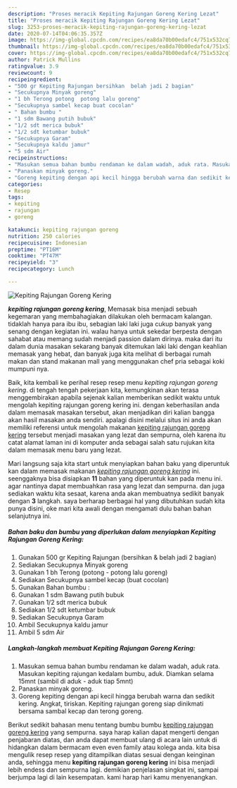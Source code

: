 ```yaml
---
description: "Proses meracik Kepiting Rajungan Goreng Kering Lezat"
title: "Proses meracik Kepiting Rajungan Goreng Kering Lezat"
slug: 3253-proses-meracik-kepiting-rajungan-goreng-kering-lezat
date: 2020-07-14T04:06:35.357Z
image: https://img-global.cpcdn.com/recipes/ea8da70b00edafc4/751x532cq70/kepiting-rajungan-goreng-kering-foto-resep-utama.jpg
thumbnail: https://img-global.cpcdn.com/recipes/ea8da70b00edafc4/751x532cq70/kepiting-rajungan-goreng-kering-foto-resep-utama.jpg
cover: https://img-global.cpcdn.com/recipes/ea8da70b00edafc4/751x532cq70/kepiting-rajungan-goreng-kering-foto-resep-utama.jpg
author: Patrick Mullins
ratingvalue: 3.9
reviewcount: 9
recipeingredient:
- "500 gr Kepiting Rajungan bersihkan  belah jadi 2 bagian"
- "Secukupnya Minyak goreng"
- "1 bh Terong potong  potong lalu goreng"
- "Secukupnya sambel kecap buat cocolan"
- " Bahan bumbu "
- "1 sdm Bawang putih bubuk"
- "1/2 sdt merica bubuk"
- "1/2 sdt ketumbar bubuk"
- "Secukupnya Garam"
- "Secukupnya kaldu jamur"
- "5 sdm Air"
recipeinstructions:
- "Masukan semua bahan bumbu rendaman ke dalam wadah, aduk rata. Masukan kepiting rajungan kedalam bumbu, aduk. Diamkan selama 15mnt (sambil di aduk - aduk tiap 5mnt)"
- "Panaskan minyak goreng."
- "Goreng kepiting dengan api kecil hingga berubah warna dan sedikit kering. Angkat, tiriskan. Kepiting rajungan goreng siap dinikmati bersama sambal kecap dan terong goreng."
categories:
- Resep
tags:
- kepiting
- rajungan
- goreng

katakunci: kepiting rajungan goreng 
nutrition: 250 calories
recipecuisine: Indonesian
preptime: "PT16M"
cooktime: "PT47M"
recipeyield: "3"
recipecategory: Lunch

---
```



![Kepiting Rajungan Goreng Kering](https://img-global.cpcdn.com/recipes/ea8da70b00edafc4/751x532cq70/kepiting-rajungan-goreng-kering-foto-resep-utama.jpg)

<b><i>kepiting rajungan goreng kering</i></b>, Memasak bisa menjadi sebuah kegemaran yang membahagiakan dilakukan oleh bermacam kalangan. tidaklah hanya para ibu ibu, sebagian laki laki juga cukup banyak yang senang dengan kegiatan ini. walau hanya untuk sekedar berpesta dengan sahabat atau memang sudah menjadi passion dalam dirinya. maka dari itu dalam dunia masakan sekarang banyak ditemukan laki laki dengan keahlian memasak yang hebat, dan banyak juga kita melihat di berbagai rumah makan dan stand makanan mall yang menggunakan chef pria sebagai koki mumpuni nya.

Baik, kita kembali ke perihal resep resep menu <i>kepiting rajungan goreng kering</i>. di tengah tengah pekerjaan kita, kemungkinan akan terasa menggembirakan apabila sejenak kalian memberikan sedikit waktu untuk mengolah kepiting rajungan goreng kering ini. dengan keberhasilan anda dalam memasak masakan tersebut, akan menjadikan diri kalian bangga akan hasil masakan anda sendiri. apalagi disini melalui situs ini anda akan memiliki referensi untuk mengolah makanan <u>kepiting rajungan goreng kering</u> tersebut menjadi masakan yang lezat dan sempurna, oleh karena itu catat alamat laman ini di komputer anda sebagai salah satu rujukan kita dalam memasak menu baru yang lezat.




Mari langsung saja kita start untuk menyiapkan bahan baku yang diperuntuk kan dalam memasak makanan <u><i>kepiting rajungan goreng kering</i></u> ini. seenggaknya bisa disiapkan <b>11</b> bahan yang diperuntuk kan pada menu ini. agar nantinya dapat membuahkan rasa yang lezat dan sempurna. dan juga sediakan waktu kita sesaat, karena anda akan membuatnya sedikit banyak dengan <b>3</b> langkah. saya berharap berbagai hal yang dibutuhkan sudah kita punya disini, oke mari kita awali dengan mengamati dulu bahan bahan selanjutnya ini.

<!--inarticleads1-->

##### Bahan baku dan bumbu yang diperlukan dalam menyiapkan Kepiting Rajungan Goreng Kering:

1. Gunakan 500 gr Kepiting Rajungan (bersihkan &amp; belah jadi 2 bagian)
1. Sediakan Secukupnya Minyak goreng
1. Gunakan 1 bh Terong (potong - potong lalu goreng)
1. Sediakan Secukupnya sambel kecap (buat cocolan)
1. Gunakan  Bahan bumbu :
1. Gunakan 1 sdm Bawang putih bubuk
1. Gunakan 1/2 sdt merica bubuk
1. Sediakan 1/2 sdt ketumbar bubuk
1. Sediakan Secukupnya Garam
1. Ambil Secukupnya kaldu jamur
1. Ambil 5 sdm Air




<!--inarticleads2-->

##### Langkah-langkah membuat Kepiting Rajungan Goreng Kering:

1. Masukan semua bahan bumbu rendaman ke dalam wadah, aduk rata. Masukan kepiting rajungan kedalam bumbu, aduk. Diamkan selama 15mnt (sambil di aduk - aduk tiap 5mnt)
1. Panaskan minyak goreng.
1. Goreng kepiting dengan api kecil hingga berubah warna dan sedikit kering. Angkat, tiriskan. Kepiting rajungan goreng siap dinikmati bersama sambal kecap dan terong goreng.




Berikut sedikit bahasan menu tentang bumbu bumbu <u>kepiting rajungan goreng kering</u> yang sempurna. saya harap kalian dapat mengerti dengan penjabaran diatas, dan anda dapat membuat ulang di acara lain untuk di hidangkan dalam bermacam even even family atau kolega anda. kita bisa mengulik resep resep yang ditampilkan diatas sesuai dengan keinginan anda, sehingga menu <b>kepiting rajungan goreng kering</b> ini bisa menjadi lebih endess dan sempurna lagi. demikian penjelasan singkat ini, sampai berjumpa lagi di lain kesempatan. kami harap hari kamu menyenangkan.
